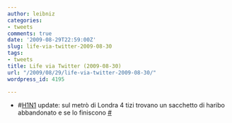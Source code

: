 ```yaml
---
author: leibniz
categories:
- tweets
comments: true
date: '2009-08-29T22:59:00Z'
slug: life-via-twitter-2009-08-30
tags:
- tweets
title: Life via Twitter (2009-08-30)
url: "/2009/08/29/life-via-twitter-2009-08-30/"
wordpress_id: 4195

---
```

* #[H1N1](https://search.twitter.com/search?q=%23H1N1) update: sul metrò di Londra 4 tizi trovano un sacchetto di haribo abbandonato e se lo finiscono [#](https://twitter.com/leibniz/statuses/3614368058)


